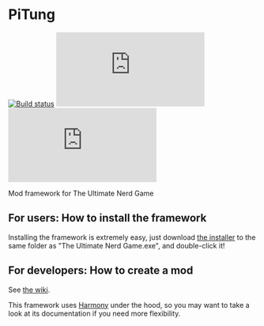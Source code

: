 # PiTung
[![Build status](https://ci.appveyor.com/api/projects/status/9v5a2adge9t2ysxa?svg=true)](https://ci.appveyor.com/project/pipe01/pitung)
![PiTUNG installs](http://pipe0481.heliohost.org/pitung/installs_img.php?)
![Latest version](http://pipe0481.heliohost.org/pitung/version_img.php?)

Mod framework for The Ultimate Nerd Game

## For users: How to install the framework

Installing the framework is extremely easy, just download [the installer](http://www.pipe0481.heliohost.org/pitung/Installer.exe) to the same folder as "The Ultimate Nerd Game.exe", and double-click it!

## For developers: How to create a mod

See [the wiki](../../wiki/Quickstart).

This framework uses [Harmony](https://github.com/pardeike/Harmony) under the hood, so you may want to take a look at its documentation if you need more flexibility.
